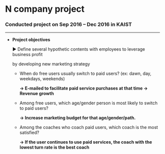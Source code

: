 
# N company project 
### Conducted project on Sep 2016 – Dec 2016 in KAIST
--- 
* **Project objectives**

  ▶ Define several hypothetic contents with employees to leverage business profit 
  
     by developing new marketing strategy

   * When do free users usually switch to paid users? (ex: dawn, day, weekdays, weekends)
        
        **→ E-mailed to facilitate paid service purchases at that time → Revenue growth**

    * Among free users, which age/gender person is most likely to switch to paid users?
     
        **→ Increase marketing budget for that age/gender/path.**

    * Among the coaches who coach paid users, which coach is the most satisfied?
      
        **→ If the user continues to use paid services, the coach with the lowest turn rate is the best coach**

